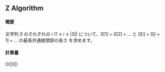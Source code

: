 ## Z Algorithm

#### 概要

文字列 $S$ のそれぞれの $i \: (1 \leq i \leq |S|)$ について、$S[1] + S[2] + ...$ と $S[i] + S[i + 1] + ...$ の最長共通接頭辞の長さ を求めます。

#### 計算量

$\mathrm{O}(|S|)$